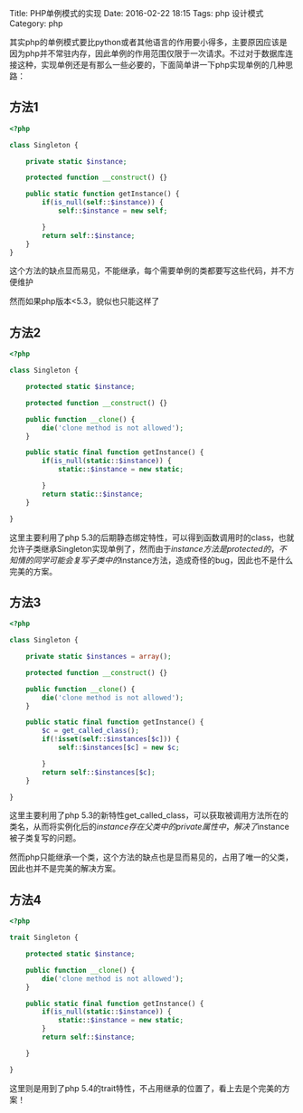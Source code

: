 Title: PHP单例模式的实现
Date: 2016-02-22 18:15
Tags: php 设计模式
Category: php

其实php的单例模式要比python或者其他语言的作用要小得多，主要原因应该是因为php并不常驻内存，因此单例的作用范围仅限于一次请求。不过对于数据库连接这种，实现单例还是有那么一些必要的，下面简单讲一下php实现单例的几种思路：

## 方法1

```php
<?php

class Singleton {

    private static $instance;

    protected function __construct() {}

    public static function getInstance() {
        if(is_null(self::$instance)) {
            self::$instance = new self;

        }
        return self::$instance;
    }
}
```
这个方法的缺点显而易见，不能继承，每个需要单例的类都要写这些代码，并不方便维护

然而如果php版本<5.3，貌似也只能这样了

## 方法2

```php
<?php

class Singleton {

    protected static $instance;

    protected function __construct() {}

    public function __clone() {
        die('clone method is not allowed');
    }

    public static final function getInstance() {
        if(is_null(static::$instance)) {
            static::$instance = new static;

        }
        return static::$instance;
    }

}
```
这里主要利用了php 5.3的后期静态绑定特性，可以得到函数调用时的class，也就允许子类继承Singleton实现单例了，然而由于$instance方法是protected的，不知情的同学可能会复写子类中的$instance方法，造成奇怪的bug，因此也不是什么完美的方案。

## 方法3

```php
<?php

class Singleton {

    private static $instances = array();

    protected function __construct() {}

    public function __clone() {
        die('clone method is not allowed');
    }

    public static final function getInstance() {
        $c = get_called_class();
        if(!isset(self::$instances[$c])) {
            self::$instances[$c] = new $c;

        }
        return self::$instances[$c];
    }

}
```
这里主要利用了php 5.3的新特性get_called_class，可以获取被调用方法所在的类名，从而将实例化后的$instance存在父类中的private属性中，解决了$instance被子类复写的问题。

然而php只能继承一个类，这个方法的缺点也是显而易见的，占用了唯一的父类，因此也并不是完美的解决方案。

## 方法4

```php
<?php

trait Singleton {

    protected static $instance;

    public function __clone() {
        die('clone method is not allowed');
    }

    public static final function getInstance() {
        if(is_null(static::$instance)) {
            static::$instance = new static;
        }
        return self::$instance;

    }

}
```
这里则是用到了php 5.4的trait特性，不占用继承的位置了，看上去是个完美的方案！
